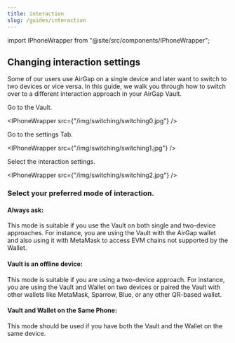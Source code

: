 ```yaml
---
title: interaction
slug: /guides/interaction
---
```


import IPhoneWrapper from "@site/src/components/IPhoneWrapper";

## Changing interaction settings

Some of our users use AirGap on a single device and later want to switch to two devices or vice versa. In this guide, we walk you through how to switch over to a different interaction approach in your AirGap Vault.

Go to the Vault.

<IPhoneWrapper src={"/img/switching/switching0.jpg"} />

Go to the settings Tab.

<IPhoneWrapper src={"/img/switching/switching1.jpg"} />

Select the interaction settings. 

<IPhoneWrapper src={"/img/switching/switching2.jpg"} />

### Select your preferred mode of interaction. 

#### Always ask: 

This mode is suitable if you use the Vault on both single and two-device approaches. For instance, you are using the Vault with the AirGap wallet and also using it with MetaMask to access EVM chains not supported by the Wallet.

#### Vault is an offline device:

This mode is suitable if you are using a two-device approach. For instance, you are using the Vault and Wallet on two devices or paired the Vault with other wallets like MetaMask, Sparrow, Blue, or any other QR-based wallet.

#### Vault and Wallet on the Same Phone: 

This mode should be used if you have both the Vault and the Wallet on the same device.
